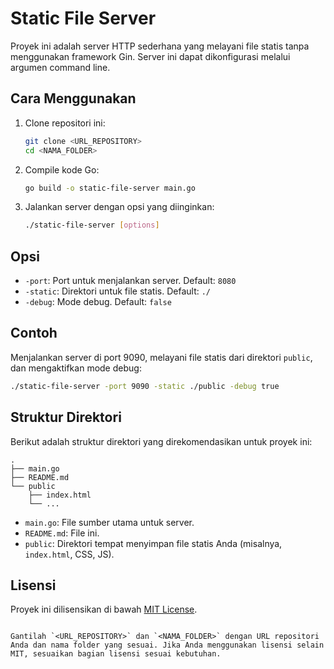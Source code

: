 # Static File Server

Proyek ini adalah server HTTP sederhana yang melayani file statis tanpa menggunakan framework Gin. Server ini dapat dikonfigurasi melalui argumen command line.

## Cara Menggunakan

1. Clone repositori ini:

   ```sh
   git clone <URL_REPOSITORY>
   cd <NAMA_FOLDER>
   ```

2. Compile kode Go:

   ```sh
   go build -o static-file-server main.go
   ```

3. Jalankan server dengan opsi yang diinginkan:

   ```sh
   ./static-file-server [options]
   ```

## Opsi

- `-port`: Port untuk menjalankan server. Default: `8080`
- `-static`: Direktori untuk file statis. Default: `./`
- `-debug`: Mode debug. Default: `false`

## Contoh

Menjalankan server di port 9090, melayani file statis dari direktori `public`, dan mengaktifkan mode debug:

```sh
./static-file-server -port 9090 -static ./public -debug true
```

## Struktur Direktori

Berikut adalah struktur direktori yang direkomendasikan untuk proyek ini:

```
.
├── main.go
├── README.md
└── public
    ├── index.html
    └── ...
```

- `main.go`: File sumber utama untuk server.
- `README.md`: File ini.
- `public`: Direktori tempat menyimpan file statis Anda (misalnya, `index.html`, CSS, JS).

## Lisensi

Proyek ini dilisensikan di bawah [MIT License](LICENSE).

```

Gantilah `<URL_REPOSITORY>` dan `<NAMA_FOLDER>` dengan URL repositori Anda dan nama folder yang sesuai. Jika Anda menggunakan lisensi selain MIT, sesuaikan bagian lisensi sesuai kebutuhan.